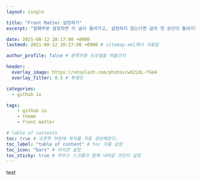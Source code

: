 ```yaml
---
layout: single

title: "Front Matter 설정하기"
excerpt: "발췌부분 설정하면 이 글이 들어가고, 설정하지 않는다면 글의 첫 문단이 들어가게됨"

date: 2021-08-12 20:17:00 +0900
lastmod: 2021-08-12 20:17:00 +0900 # sitemap.xml에서 사용됨

author_profile: false # 왼쪽부분 프로필을 띄울건지

header:
  overlay_image: https://unsplash.com/photos/wX2L8L-fGeA
  overlay_filter: 0.5 # 투명도

categories: 
  - github io

tags: 
    - github io
    - theme
    - front matter

# table of contents
toc: true # 오른쪽 부분에 목차를 자동 생성해준다.
toc_label: "table of content" # toc 이름 설정
toc_icon: "bars" # 아이콘 설정
toc_sticky: true # 마우스 스크롤과 함께 내려갈 것인지 설정
---
```

test